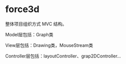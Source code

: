 # force3d

整体项目组织方式 MVC 结构。

Model层包括：Graph类

View层包括：Drawing类，MouseStream类

Controller层包括：layoutController、grap2DController...